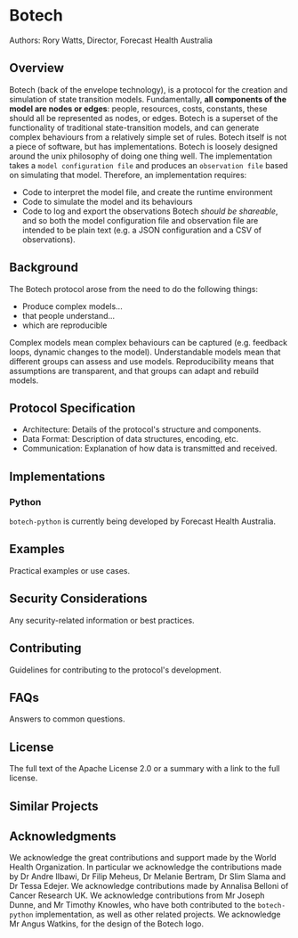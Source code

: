 # Botech
Authors: Rory Watts, Director, Forecast Health Australia

## Overview
Botech (back of the envelope technology), is a protocol for the creation and simulation of state transition models.
Fundamentally, **all components of the model are nodes or edges**: people, resources, costs, constants, these should all be represented as nodes, or edges.
Botech is a superset of the functionality of traditional state-transition models, and can generate complex behaviours from a relatively simple set of rules.
Botech itself is not a piece of software, but has implementations.
Botech is loosely designed around the unix philosophy of doing one thing well.
The implementation takes a `model configuration file` and produces an `observation file` based on simulating that model.
Therefore, an implementation requires:
- Code to interpret the model file, and create the runtime environment
- Code to simulate the model and its behaviours
- Code to log and export the observations
Botech *should be shareable*, and so both the model configuration file and observation file are intended to be plain text (e.g. a JSON configuration and a CSV of observations).

## Background
The Botech protocol arose from the need to do the following things:
- Produce complex models...
- that people understand...
- which are reproducible

Complex models mean complex behaviours can be captured (e.g. feedback loops, dynamic changes to the model).
Understandable models mean that different groups can assess and use models.
Reproducibility means that assumptions are transparent, and that groups can adapt and rebuild models.


## Protocol Specification
- Architecture: Details of the protocol's structure and components.
- Data Format: Description of data structures, encoding, etc.
- Communication: Explanation of how data is transmitted and received.

## Implementations
### Python
`botech-python` is currently being developed by Forecast Health Australia.

## Examples
Practical examples or use cases.

## Security Considerations
Any security-related information or best practices.

## Contributing
Guidelines for contributing to the protocol's development.

## FAQs
Answers to common questions.

##  License
The full text of the Apache License 2.0 or a summary with a link to the full license.

## Similar Projects

## Acknowledgments
We acknowledge the great contributions and support made by the World Health Organization. In particular we acknowledge the contributions made by Dr Andre Ilbawi, Dr Filip Meheus, Dr Melanie Bertram, Dr Slim Slama and Dr Tessa Edejer.
We acknowledge contributions made by Annalisa Belloni of Cancer Research UK.
We acknowledge contributions from Mr Joseph Dunne, and Mr Timothy Knowles, who have both contributed to the `botech-python` implementation, as well as other related projects.
We acknowledge Mr Angus Watkins, for the design of the Botech logo.
